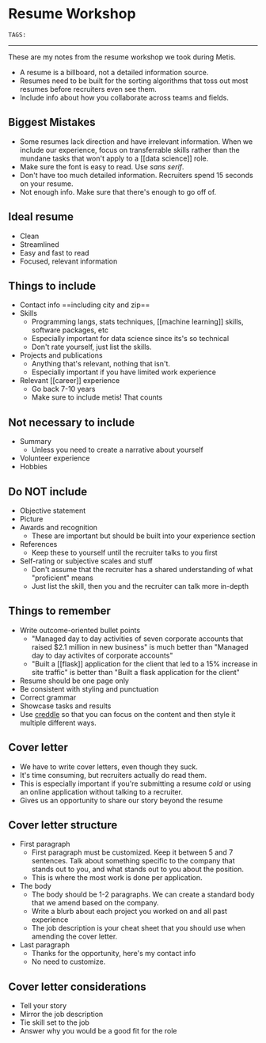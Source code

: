 # Resume Workshop
`TAGS:`

---
These are my notes from the resume workshop we took during Metis. 
- A resume is a billboard, not a detailed information source. 
- Resumes need to be built for the sorting algorithms that toss out most resumes before recruiters even see them. 
- Include info about how you collaborate across teams and fields. 

## Biggest Mistakes
- Some resumes lack direction and have irrelevant information. When we include our experience, focus on transferrable skills rather than the mundane tasks that won't apply to a [[data science]] role. 
- Make sure the font is easy to read. Use *sans serif*. 
- Don't have too much detailed information. Recruiters spend 15 seconds on your resume. 
- Not enough info. Make sure that there's enough to go off of. 

## Ideal resume
- Clean
- Streamlined
- Easy and fast to read
- Focused, relevant information

## Things to include
- Contact info ==including city and zip==
- Skills
	- Programming langs, stats techniques, [[machine learning]] skills, software packages, etc
	- Especially important for data science since its's so technical
	- Don't rate yourself, just list the skills. 
- Projects and publications
	- Anything that's relevant, nothing that isn't. 
	- Especially important if you have limited work experience
- Relevant [[career]] experience
	- Go back 7-10 years
	- Make sure to include metis! That counts

## Not necessary to include
- Summary
	- Unless you need to create a narrative about yourself
- Volunteer experience
- Hobbies

## Do NOT include
- Objective statement
- Picture
- Awards and recognition
	- These are important but should be built into your experience section
- References
	- Keep these to yourself until the recruiter talks to you first
- Self-rating or subjective scales and stuff
	- Don't assume that the recruiter has a shared understanding of what "proficient" means
	- Just list the skill, then you and the recruiter can talk more in-depth

## Things to remember
- Write outcome-oriented bullet points
	- "Managed day to day activities of seven corporate accounts that raised $2.1 million in new business" is much better than "Managed day to day activites of corporate accounts"
	- "Built a [[flask]] application for the client that led to a 15% increase in site traffic" is better than "Built a flask application for the client"
- Resume should be one page only
- Be consistent with styling and punctuation
- Correct grammar
- Showcase tasks and results
- Use [creddle](https://content.creddle.io/) so that you can focus on the content and then style it multiple different ways. 

## Cover letter
- We have to write cover letters, even though they suck.
- It's time consuming, but recruiters actually do read them. 
- This is especially important if you're submitting a resume *cold* or using an online application without talking to a recruiter. 
- Gives us an opportunity to share our story beyond the resume

## Cover letter structure
- First paragraph
	- First paragraph must be customized. Keep it between 5 and 7 sentences. Talk about something specific to the company that stands out to you, and what stands out to you about the position. 
	- This is where the most work is done per application. 
- The body
	- The body should be 1-2 paragraphs. We can create a standard body that we amend based on the company. 
	- Write a blurb about each project you worked on and all past experience
	- The job description is your cheat sheet that you should use when amending the cover letter. 
- Last paragraph
	- Thanks for the opportunity, here's my contact info
	- No need to customize. 

## Cover letter considerations
- Tell your story
- Mirror the job description
- Tie skill set to the job
- Answer why you would be a good fit for the role
